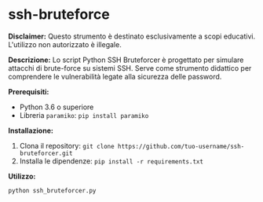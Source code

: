 # ssh-bruteforce
**Disclaimer:** Questo strumento è destinato esclusivamente a scopi educativi. L'utilizzo non autorizzato è illegale.

**Descrizione:**
Lo script Python SSH Bruteforcer è progettato per simulare attacchi di brute-force su sistemi SSH. Serve come strumento didattico per comprendere le vulnerabilità legate alla sicurezza delle password.

**Prerequisiti:**
* Python 3.6 o superiore
* Libreria `paramiko`: `pip install paramiko`

**Installazione:**
1. Clona il repository: `git clone https://github.com/tuo-username/ssh-bruteforcer.git`
2. Installa le dipendenze: `pip install -r requirements.txt`

**Utilizzo:**
```bash
python ssh_bruteforcer.py 
